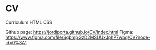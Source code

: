 # CV
Curriculum HTML CSS

Github page: https://jordiporta.github.io/CV/index.html
Figma: https://www.figma.com/file/SgbmpGzD2MSUUxJphP7wbq/CV?node-id=0%3A1
